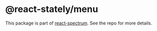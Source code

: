 # @react-stately/menu

This package is part of [react-spectrum](https://github.com/adobe/react-spectrum). See the repo for more details.
